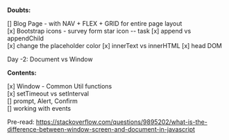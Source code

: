 **Doubts:**

[] Blog Page - with NAV + FLEX + GRID for entire page layout  
[x] Bootstrap icons - survey form star icon -- task
[x] append vs appendChild  
[x] change the placeholder color
[x] innerText vs innerHTML
[x] head DOM

Day -2: Document vs Window

**Contents:**

[x] Window - Common Util functions  
[x] setTimeout vs setInterval  
[] prompt, Alert, Confirm  
[] working with events

Pre-read:
https://stackoverflow.com/questions/9895202/what-is-the-difference-between-window-screen-and-document-in-javascript
